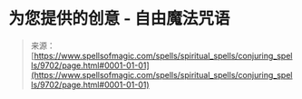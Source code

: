<!--yml

分类：未分类

日期：2024-06-12 18:46:04

-->

# 为您提供的创意 - 自由魔法咒语

> 来源：[https://www.spellsofmagic.com/spells/spiritual_spells/conjuring_spells/9702/page.html#0001-01-01](https://www.spellsofmagic.com/spells/spiritual_spells/conjuring_spells/9702/page.html#0001-01-01)
